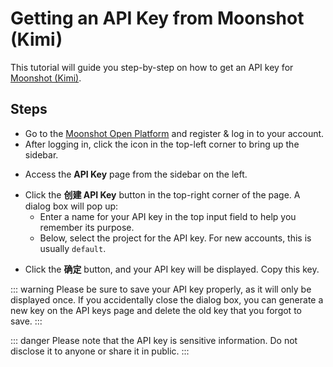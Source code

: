 <script lang="ts" setup>
  import HorizontalCenterImg from "/.vitepress/components/Common/HorizontalCenterImg.vue";
</script>

# Getting an API Key from Moonshot (Kimi)

This tutorial will guide you step-by-step on how to get an API key for [Moonshot (Kimi)](https://moonshot.kimi.ai).

## Steps

  - Go to the [Moonshot Open Platform](https://platform.moonshot.cn/playground) and register & log in to your account.
  - After logging in, click the icon in the top-left corner to bring up the sidebar.

<HorizontalCenterImg
    src="/model-provider/moonshot/playground.webp"
    alt="Playground page"
  />

  - Access the **API Key** page from the sidebar on the left.

<HorizontalCenterImg
    src="/model-provider/moonshot/playground-api-key.webp"
    alt="Entering the API Key page"
    width="200px"
  />

  - Click the **创建 API Key** button in the top-right corner of the page. A dialog box will pop up:
    - Enter a name for your API key in the top input field to help you remember its purpose.
    - Below, select the project for the API key. For new accounts, this is usually `default`.

<HorizontalCenterImg
    src="/model-provider/moonshot/create-api-key.webp"
    alt="Creating an API Key"
  />

  - Click the **确定** button, and your API key will be displayed. Copy this key.

<HorizontalCenterImg
    src="/model-provider/moonshot/generate-api-key.webp"
    alt="Generating an API Key"
    width="500px"
  />

::: warning
Please be sure to save your API key properly, as it will only be displayed once. If you accidentally close the dialog box, you can generate a new key on the API keys page and delete the old key that you forgot to save.
:::

::: danger
Please note that the API key is sensitive information. Do not disclose it to anyone or share it in public.
:::